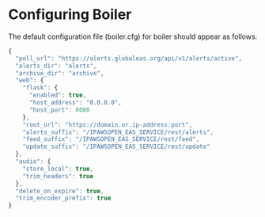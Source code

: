 # Configuring Boiler
The default configuration file (boiler.cfg) for boiler should appear as follows:
```js
{
  "poll_url": "https://alerts.globaleas.org/api/v1/alerts/active",
  "alerts_dir": "alerts",
  "archive_dir": "archive",
  "web": {
    "flask": {
      "enabled": true,
      "host_address": "0.0.0.0",
      "host_port": 8080
    },
    "root_url": "https://domain.or.ip-address:port",
    "alerts_suffix": "/IPAWSOPEN_EAS_SERVICE/rest/alerts",
    "feed_suffix": "/IPAWSOPEN_EAS_SERVICE/rest/feed",
    "update_suffix": "/IPAWSOPEN_EAS_SERVICE/rest/update"
  },
  "audio": {
    "store_local": true,
    "trim_headers": true
  },
  "delete_on_expire": true,
  "trim_encoder_prefix": true
}
```